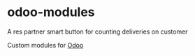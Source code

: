 # odoo-modules

A res partner smart button for counting deliveries on customer

Custom modules for [Odoo](https://www.odoo.com/)
